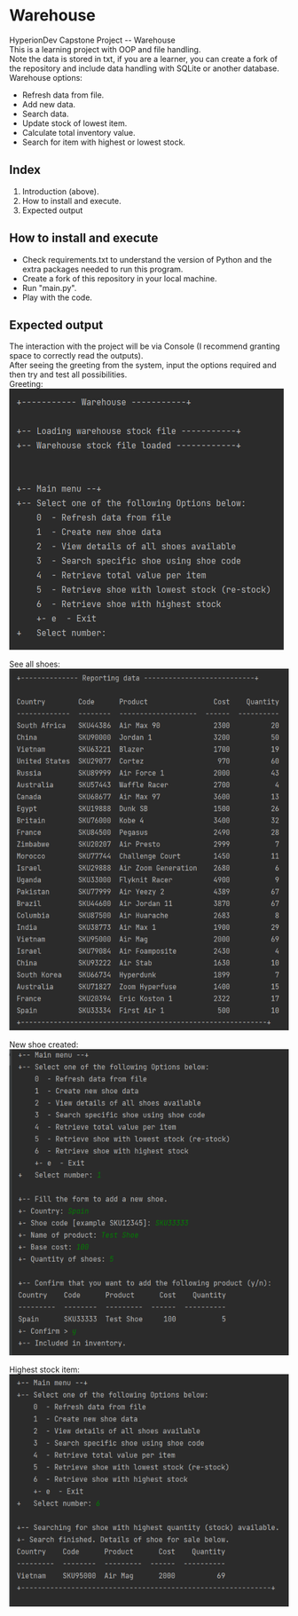 # Warehouse
HyperionDev Capstone Project -- Warehouse  
This is a learning project with OOP and file handling.  
Note the data is stored in txt, if you are a learner, you can create a fork of the repository and include data handling with SQLite or another database.  
Warehouse options:
* Refresh data from file.
* Add new data.
* Search data.
* Update stock of lowest item.
* Calculate total inventory value.
* Search for item with highest or lowest stock.

## Index
1. Introduction (above).
2. How to install and execute.
3. Expected output
  
## How to install and execute
- Check requirements.txt to understand the version of Python and the extra packages needed to run this program.  
- Create a fork of this repository in your local machine.
- Run "main.py".
- Play with the code.
 
## Expected output
The interaction with the project will be via Console (I recommend granting space to correctly read the outputs).  
After seeing the greeting from the system, input the options required and then try and test all possibilities.  
Greeting:  
![Initial](/images/01_greetings.PNG)
  
See all shoes:  
![All shoes](/images/02_all_shoes.PNG)
  
New shoe created:  
![New shoe](/images/03_new_shoe.PNG)
  
Highest stock item:  
![High stock](/images/04_highest_stock.PNG)

